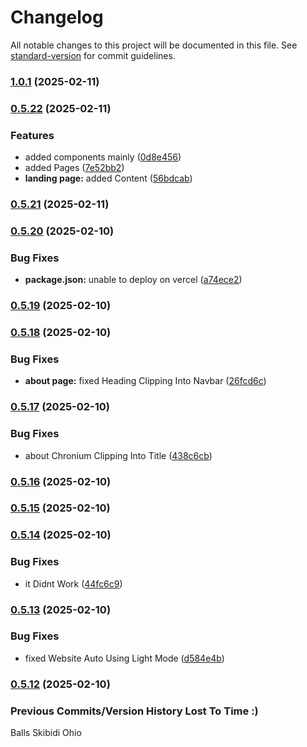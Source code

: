 # Changelog

All notable changes to this project will be documented in this file. See [standard-version](https://github.com/conventional-changelog/standard-version) for commit guidelines.

### [1.0.1](https://github.com/WeForge/Chronium-Website/compare/v0.5.22...v1.0.1) (2025-02-11)

### [0.5.22](https://github.com/WeForge/Chronium-Website/compare/v0.5.21...v0.5.22) (2025-02-11)


### Features

* added components mainly ([0d8e456](https://github.com/WeForge/Chronium-Website/commit/0d8e45683327eb3f79f8c87f9f28c0658bc13e6e))
* added Pages ([7e52bb2](https://github.com/WeForge/Chronium-Website/commit/7e52bb24a34dc4731aac49809189f793b02d782c))
* **landing page:** added Content ([56bdcab](https://github.com/WeForge/Chronium-Website/commit/56bdcabd3728721fee5c900004c126bc136d48d9))

### [0.5.21](https://github.com/WeForge/Chronium-Website/compare/v0.5.20...v0.5.21) (2025-02-11)

### [0.5.20](https://github.com/WeForge/Chronium-Website/compare/v0.5.19...v0.5.20) (2025-02-10)


### Bug Fixes

* **package.json:** unable to deploy on vercel ([a74ece2](https://github.com/WeForge/Chronium-Website/commit/a74ece2e90fa983d3a544dee1427fc81c3361e11))

### [0.5.19](https://github.com/WeForge/Chronium-Website/compare/v0.5.18...v0.5.19) (2025-02-10)

### [0.5.18](https://github.com/WeForge/Chronium-Website/compare/v0.5.17...v0.5.18) (2025-02-10)


### Bug Fixes

* **about page:** fixed Heading Clipping Into Navbar ([26fcd6c](https://github.com/WeForge/Chronium-Website/commit/26fcd6c5fa9f076731a57d2caf7e38378e5c2603))

### [0.5.17](https://github.com/WeForge/Chronium-Website/compare/v0.5.16...v0.5.17) (2025-02-10)


### Bug Fixes

* about Chronium Clipping Into Title ([438c6cb](https://github.com/WeForge/Chronium-Website/commit/438c6cbb277c57be4e75f2cb574f9f5b8e7d6ed5))

### [0.5.16](https://github.com/WeForge/Chronium-Website/compare/v0.5.15...v0.5.16) (2025-02-10)

### [0.5.15](https://github.com/WeForge/Chronium-Website/compare/v0.5.14...v0.5.15) (2025-02-10)

### [0.5.14](https://github.com/WeForge/Chronium-Website/compare/v0.5.13...v0.5.14) (2025-02-10)


### Bug Fixes

* it Didnt Work ([44fc6c9](https://github.com/WeForge/Chronium-Website/commit/44fc6c9dc1dcce3be23bfe1d2f5e7e5b343d3968))

### [0.5.13](https://github.com/WeForge/Chronium-Website/compare/v0.5.12...v0.5.13) (2025-02-10)


### Bug Fixes

* fixed Website Auto Using Light Mode ([d584e4b](https://github.com/WeForge/Chronium-Website/commit/d584e4bcd4082add74b4ef2b016bdde592a50446))

### [0.5.12](https://github.com/WeForge/Chronium-Website/compare/v0.5.11...v0.5.12) (2025-02-10)

### Previous Commits/Version History Lost To Time :)

Balls Skibidi Ohio